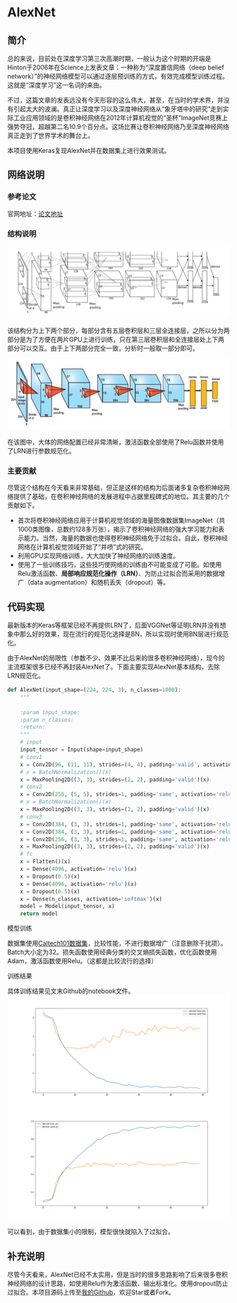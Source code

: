# AlexNet


## 简介
总的来说，目前处在深度学习第三次高潮时期，一般认为这个时期的开端是Hinton于2006年在Science上发表文章：一种称为“深度置信网络（deep belief network）”的神经网络模型可以通过逐层预训练的方式，有效完成模型训练过程。这就是“深度学习”这一名词的来由。

不过，这篇文章的发表远没有今天形容的这么伟大，甚至，在当时的学术界，并没有引起太大的波澜。真正让深度学习以及深度神经网络从“象牙塔中的研究”走到实际工业应用领域的是卷积神经网络在2012年计算机视觉的“圣杯”ImageNet竞赛上强势夺冠，超越第二名10.9个百分点。这场比赛让卷积神经网络乃至深度神经网络真正走到了世界学术的舞台上。

本项目使用Keras复现AlexNet并在数据集上进行效果测试。


## 网络说明
### 参考论文
官网地址：[论文地址](https://papers.nips.cc/paper/4824-imagenet-classification-with-deep-convolutional-neural-networks.pdf)

### 结构说明

![图片来自论文](./assets/structure.png)

该结构分为上下两个部分，每部分含有五层卷积层和三层全连接层，之所以分为两部分是为了方便在两片GPU上进行训练，只在第三层卷积层和全连接层处上下两部分可以交互。由于上下两部分完全一致，分析时一般取一部分即可。

![图片来自百度](./assets/simplealexnet.png)

在该图中，大体的网络配置已经非常清晰，激活函数全部使用了Relu函数并使用了LRN进行参数规范化。

### **主要贡献**
尽管这个结构在今天看来非常基础，但正是这样的结构为后面诸多复杂卷积神经网络提供了基础，在卷积神经网络的发展进程中占据里程碑式的地位。其主要的几个贡献如下。
- 首次将卷积神经网络应用于计算机视觉领域的海量图像数据集ImageNet（共1000类图像，总数约128多万张），揭示了卷积神经网络的强大学习能力和表示能力。当然，海量的数据也使得卷积神经网络免于过拟合。自此，卷积神经网络在计算机视觉领域开始了“井喷”式的研究。
- 利用GPU实现网络训练，大大加快了神经网络的训练速度。
- 使用了一些训练技巧，这些技巧使网络的训练由不可能变成了可能。如使用Relu激活函数、**局部响应规范化操作（LRN）**、为防止过拟合而采用的数据增广（data augmentation）和随机丢失（dropout）等。


## 代码实现
最新版本的Keras等框架已经不再提供LRN了，后面VGGNet等证明LRN并没有想象中那么好的效果，现在流行的规范化选择是BN，所以实现时使用BN层进行规范化。

由于AlexNet的局限性（参数不少、效果不比后来的很多卷积神经网络），现今的主流框架很多已经不再封装AlexNet了。下面主要实现AlexNet基本结构，去除LRN规范化。
```python
def AlexNet(input_shape=(224, 224, 3), n_classes=1000):
	"""

	:param input_shape:
	:param n_classes:
	:return:
	"""
	# input
	input_tensor = Input(shape=input_shape)
	# conv1
	x = Conv2D(96, (11, 11), strides=(4, 4), padding='valid', activation='relu')(input_tensor)
	# x = BatchNormalization()(x)
	x = MaxPooling2D((3, 3), strides=(2, 2), padding='valid')(x)
	# conv2
	x = Conv2D(256, (5, 5), strides=1, padding='same', activation='relu')(x)
	# x = BatchNormalization()(x)
	x = MaxPooling2D((3, 3), strides=(2, 2), padding='valid')(x)
	# conv3
	x = Conv2D(384, (3, 3), strides=1, padding='same', activation='relu')(x)
	x = Conv2D(384, (3, 3), strides=1, padding='same', activation='relu')(x)
	x = Conv2D(256, (3, 3), strides=1, padding='same', activation='relu')(x)
	x = MaxPooling2D((3, 3), strides=(2, 2), padding='valid')(x)
	# fc
	x = Flatten()(x)
	x = Dense(4096, activation='relu')(x)
	x = Dropout(0.5)(x)
	x = Dense(4096, activation='relu')(x)
	x = Dropout(0.5)(x)
	x = Dense(n_classes, activation='softmax')(x)
	model = Model(input_tensor, x)
	return model
```

模型训练

数据集使用[Caltech101数据集](http://www.vision.caltech.edu/Image_Datasets/Caltech101/)，比较性能，不进行数据增广（注意删除干扰项）。Batch大小定为32。损失函数使用经典分类的交叉熵损失函数，优化函数使用Adam，激活函数使用Relu。（这都是比较流行的选择）

训练结果

具体训练结果见文末Github的notebook文件。
![损失图像](./assets/loss.png)
![准确率图像](./assets/accuracy.png)

可以看到，由于数据集小的限制，模型很快就陷入了过拟合。


## 补充说明
尽管今天看来，AlexNet已经不太实用，但是当时的很多思路影响了后来很多卷积神经网络的设计思路，如使用Relu作为激活函数、输出标准化。使用dropout防止过拟合。本项目源码上传至[我的Github](https://github.com/luanshiyinyang/AlexNet)，欢迎Star或者Fork。